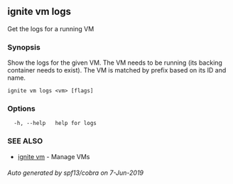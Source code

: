 ## ignite vm logs

Get the logs for a running VM

### Synopsis


Show the logs for the given VM. The VM needs to be running (its backing
container needs to exist). The VM is matched by prefix based on its ID and name.


```
ignite vm logs <vm> [flags]
```

### Options

```
  -h, --help   help for logs
```

### SEE ALSO

* [ignite vm](ignite_vm.md)	 - Manage VMs

###### Auto generated by spf13/cobra on 7-Jun-2019
